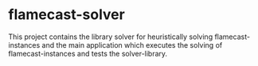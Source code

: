 # flamecast-solver
This project contains the library solver for heuristically solving flamecast-instances and the main application which executes the solving of flamecast-instances and tests the solver-library.